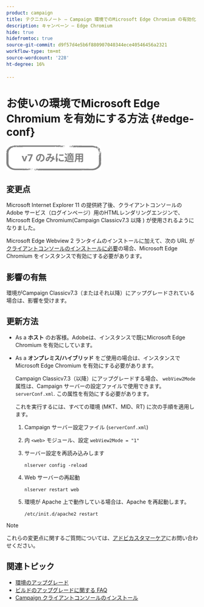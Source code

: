```yaml
---
product: campaign
title: テクニカルノート — Campaign 環境でのMicrosoft Edge Chromium の有効化
description: キャンペーン — Edge Chromium
hide: true
hidefromtoc: true
source-git-commit: d9f57d4e5b6f880907040344ece40546456a2321
workflow-type: tm+mt
source-wordcount: '228'
ht-degree: 16%

---
```



# お使いの環境でMicrosoft Edge Chromium を有効にする方法 {#edge-conf}

![](../../assets/v7-only.svg)


## 変更点

Microsoft Internet Explorer 11 の提供終了後、クライアントコンソールのAdobe サービス（ログインページ）用のHTMLレンダリングエンジンで、Microsoft Edge Chromium(Campaign Classicv7.3 以降 ) が使用されるようになりました。

Microsoft Edge Webview 2 ランタイムのインストールに加えて、次の URL が [クライアントコンソールのインストールに必要](../../installation/using/installing-the-client-console.md#webview)の場合、Microsoft Edge Chromium をインスタンスで有効にする必要があります。

## 影響の有無

環境がCampaign Classicv7.3（またはそれ以降）にアップグレードされている場合は、影響を受けます。

## 更新方法

* As a **ホスト** のお客様。Adobeは、インスタンスで既にMicrosoft Edge Chromium を有効にしています。

* As a **オンプレミス/ハイブリッド** をご使用の場合は、インスタンスでMicrosoft Edge Chromium を有効にする必要があります。

   Campaign Classicv7.3（以降）にアップグレードする場合、 `webView2Mode` 属性は、Campaign サーバーの設定ファイルで使用できます。 `serverConf.xml`. この属性を有効にする必要があります。

   これを実行するには、すべての環境 (MKT、MID、RT) に次の手順を適用します。

   1. Campaign サーバー設定ファイル (`serverConf.xml`)
   1. 内 `<web>` モジュール、設定 `webView2Mode = "1"`
   1. サーバー設定を再読み込みします

      ```
      nlserver config -reload
      ```

   1. Web サーバーの再起動

      ```
      nlserver restart web
      ```

   1. 環境が Apache 上で動作している場合は、Apache を再起動します。

      ```
      /etc/init.d/apache2 restart
      ```


>[!NOTE]
>
>これらの変更点に関するご質問については、[アドビカスタマーケア](https://helpx.adobe.com/jp/enterprise/admin-guide.html/enterprise/using/support-for-experience-cloud.ug.html)にお問い合わせください。

## 関連トピック

* [環境のアップグレード](../../production/using/build-upgrade.md)
* [ビルドのアップグレードに関する FAQ](../../platform/using/faq-build-upgrade.md)
* [Campaign クライアントコンソールのインストール](../../installation/using/installing-the-client-console.md)

